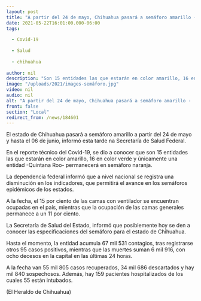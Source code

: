 ```yaml
---
layout: post
title: "A partir del 24 de mayo, Chihuahua pasará a semáforo amarillo -  Salud  "
date: 2021-05-22T16:01:00.000-06:00
tags:
  
  - Covid-19
  
  - Salud
  
  - chihuahua
  
author: nil
description: "Son 15 entidades las que estarán en color amarillo, 16 en color verde y únicamente una entidad -Quintana Roo- permanecerá en semáforo naranja"
image: "/uploads/2021/images-semáforo.jpg"
video: nil
audio: nil
alt: "A partir del 24 de mayo, Chihuahua pasará a semáforo amarillo -  Salud  "
front: false
section: "Local"
redirect_from: /news/184601
---
```


El estado de Chihuahua pasará a semáforo amarillo a partir del 24 de mayo y hasta el 06 de junio, informó esta tarde na Secretaría de Salud Federal.

En el reporte técnico del Covid-19, se dio a conocer que son 15 entidades las que estarán en color amarillo, 16 en color verde y únicamente una entidad -Quintana Roo- permanecerá en semáforo naranja.

La dependencia federal informó que a nivel nacional se registra una disminución en los indicadores, que permitirá el avance en los semáforos epidémicos de los estados.

A la fecha, el 15 por ciento de las camas con ventilador se encuentran ocupadas en el país, mientras que la ocupación de las camas generales permanece a un 11 por ciento.

La Secretaría de Salud del Estado, informó que posiblemente hoy se den a conocer las especificaciones del semáforo para el estado de Chihuahua.

Hasta el momento, la entidad acumula 67 mil 531 contagios, tras registrarse otros 95 casos positivos, mientras que las muertes suman 6 mil 916, con ocho decesos en la capital en las últimas 24 horas.

A la fecha van 55 mil 805 casos recuperados, 34 mil 686 descartados y hay mil 840 sospechosos. Además, hay 159 pacientes hospitalizados de los cuales 55 están intubados.

(El Heraldo de Chihuahua)